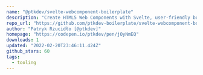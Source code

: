 ```yaml
---
name: "@ptkdev/svelte-webcomponent-boilerplate"
description: "Create HTML5 Web Components with Svelte, user-friendly boilerplate."
repo_url: "https://github.com/ptkdev-boilerplate/svelte-webcomponent-boilerplate"
author: "Patryk Rzucidło [@ptkdev]"
homepage: "https://codepen.io/ptkdev/pen/jOyNmEQ"
downloads: 1
updated: "2022-02-20T23:46:11.424Z"
github_stars: 60
tags: 
  - tooling
---
```

